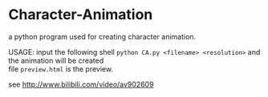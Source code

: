 # Character-Animation
a python program used for creating character animation. 

USAGE:
input the following shell `python CA.py <filename> <resolution>` and the animation will be created  
file `preview.html` is the preview.

see http://www.bilibili.com/video/av902609
